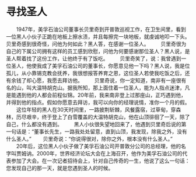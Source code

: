 # 寻找圣人
　　1947年，美孚石油公司董事长贝里奇到开普敦巡视工作，在卫生间里，看到一位黑人小伙子正跪在地板上擦水渍，并且每擦完一块地板，就虔诚地叩一下头。贝里奇感到很奇怪，问他为何如此？黑人答，在感谢一位圣人。 
　　贝里奇很为自己的下属公司拥有这样的员工感到欣慰，问他为何要感谢那位圣人？黑人说，是圣人帮着找了这份工作，让他终于有了饭吃。 
　　贝里奇笑了，说：我曾遇到一位圣人，他使我成了美孚石油公司的董事长，你愿意见他一下吗？黑人说，我是位孤儿，从小靠锡克教会抚养，我很想报答养育之恩，这位圣人若使我吃饭之后，还有余钱了却心愿，我愿去拜访他。 
　　贝里奇说，你一定知道，南非有一座很有名的山，叫大温特胡克山。据我所知，那上面住着一位圣人，能为人指点迷津，凡是能遇到他的人都会前程似锦。20年前，我来南非登上过那座山，正巧遇到他，并得到他的指点。假如你愿意去拜访，我可以向你的经理说情，准你一个月的假。 
　　这位年轻的黑人在30天时间里，一路披荆斩棘，风餐露宿，过草甸，穿森林，历尽艰辛，终于登上了白雪覆盖的大温特胡克山，他在山顶徘徊了一天，除了自己，什么都没有遇到。 
　　黑人小伙很失望地回来了，他遇到贝里奇后说的第一句话是：“董事长先生，一路我处处留意，直到山顶，我发现，除我之外，没有什么圣人。” 
　　贝里奇说：“你说得很对，除你之外，根本没有什么圣人。” 
　　20年后，这位黑人小伙子做了美孚石油公司开普敦分公司的总经理，他的名字叫贾姆讷。2000年，世界经济论坛大会在上海召开，他作为美孚石油公司的代表参加了大会。在一次记者招待会上，针对自己传奇的一生，他说了这么一句话：您发现自己的那一天，就是您遇到圣人的时候。
 